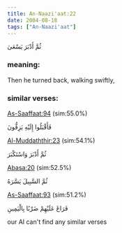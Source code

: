 ```yaml
---
title: An-Naazi'aat:22
date: 2004-08-18
tags: ["An-Naazi'aat"]
---
```

ثُمَّ أَدْبَرَ يَسْعَىٰ
### meaning: 
Then he turned back, walking swiftly,
### similar verses: 

[As-Saaffaat:94](/37/94) (sim:55.0%)

فَأَقْبَلُوا إِلَيْهِ يَزِفُّونَ

[Al-Muddaththir:23](/74/23) (sim:54.1%)

ثُمَّ أَدْبَرَ وَاسْتَكْبَرَ

[Abasa:20](/80/20) (sim:52.5%)

ثُمَّ السَّبِيلَ يَسَّرَهُ

[As-Saaffaat:93](/37/93) (sim:51.2%)

فَرَاغَ عَلَيْهِمْ ضَرْبًا بِالْيَمِينِ

our AI can't find any similar verses
